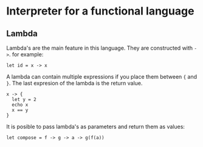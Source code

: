 # Interpreter for a functional language

## Lambda
Lambda's are the main feature in this language. They are constructed with `->`. for example:
```
let id = x -> x
```
A lambda can contain multiple expressions if you place them between `{` and `}`. The last expresion of the lambda is the return value.
```
x -> {
  let y = 2
  echo x
  x == y
}
```
It is posible to pass lambda's as parameters and return them as values:
```
let compose = f -> g -> a -> g(f(a))
```